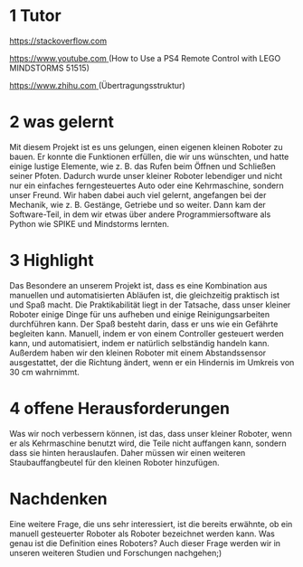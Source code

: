# 1 Tutor 
https://stackoverflow.com

[https://www.youtube.com ](https://www.youtube.com/watch?v=4BqZRNdOnAw&t=515s)(How to Use a PS4 Remote Control with LEGO MINDSTORMS 51515)

[https://www.zhihu.com ](https://www.zhihu.com/question/507897648) (Übertragungsstruktur)
# 2 was gelernt
Mit diesem Projekt ist es uns gelungen, einen eigenen kleinen Roboter zu bauen. Er konnte die Funktionen erfüllen, die wir uns wünschten, und hatte einige lustige Elemente, wie z. B. das Rufen beim Öffnen und Schließen seiner Pfoten. Dadurch wurde unser kleiner Roboter lebendiger und nicht nur ein einfaches ferngesteuertes Auto oder eine Kehrmaschine, sondern unser Freund.
Wir haben dabei auch viel gelernt, angefangen bei der Mechanik, wie z. B. Gestänge, Getriebe und so weiter. Dann kam der Software-Teil, in dem wir etwas über andere Programmiersoftware als Python wie SPIKE und Mindstorms lernten.
# 3 Highlight
Das Besondere an unserem Projekt ist, dass es eine Kombination aus manuellen und automatisierten Abläufen ist, die gleichzeitig praktisch ist und Spaß macht. 
Die Praktikabilität liegt in der Tatsache, dass unser kleiner Roboter einige Dinge für uns aufheben und einige Reinigungsarbeiten durchführen kann. 
Der Spaß besteht darin, dass er uns wie ein Gefährte begleiten kann. 
Manuell, indem er von einem Controller gesteuert werden kann, und automatisiert, indem er natürlich selbständig handeln kann.
Außerdem haben wir den kleinen Roboter mit einem Abstandssensor ausgestattet, der die Richtung ändert, wenn er ein Hindernis im Umkreis von 30 cm wahrnimmt.
# 4 offene Herausforderungen
Was wir noch verbessern können, ist das, dass unser kleiner Roboter, wenn er als Kehrmaschine benutzt wird, die Teile nicht auffangen kann, sondern dass sie hinten herauslaufen. Daher müssen wir einen weiteren Staubauffangbeutel für den kleinen Roboter hinzufügen.
# Nachdenken
Eine weitere Frage, die uns sehr interessiert, ist die bereits erwähnte, ob ein manuell gesteuerter Roboter als Roboter bezeichnet werden kann. Was genau ist die Definition eines Roboters? Auch dieser Frage werden wir in unseren weiteren Studien und Forschungen nachgehen;)
